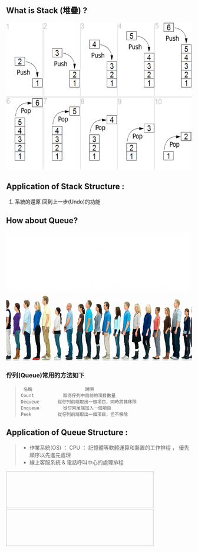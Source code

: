 
## What is Stack (堆疊) ?

<img src='https://github.com/Wei-Tsung/Core-Concepts-Visualization/blob/master/What%20is%20Stack%20Data%20Structure.png' width='600' height='400'>


## Application of Stack Structure :
1. 系統的還原 回到上一步(Undo)的功能

## How about Queue?

<img src='https://github.com/Wei-Tsung/Core-Concepts-Visualization/blob/master/security_queue-1024x552.png' width='700' height='350'>



### 佇列(Queue)常用的方法如下

>      名稱	                 說明
>     Count           取得佇列中目前的項目數量
>     Dequeue     	從佇列前端取出一個項目，同時將其移除
>     Enqueue         從佇列尾端加入一個項目
>     Peek	        從佇列前端取出一個項目，但不移除








## Application of Queue Structure :

> -  作業系統(OS) ： CPU ： 記憶體等軟體運算和裝置的工作排程 ， 優先順序以先進先處理
> -  線上客服系統 & 電話呼叫中心的處理排程

<img src=' ' width='400' height='100'>

<img src=' ' width='400' height='100'>
